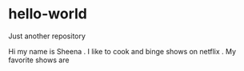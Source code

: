 # hello-world
Just another repository


Hi my name is Sheena . I like to cook and binge shows on netflix . My favorite shows are
